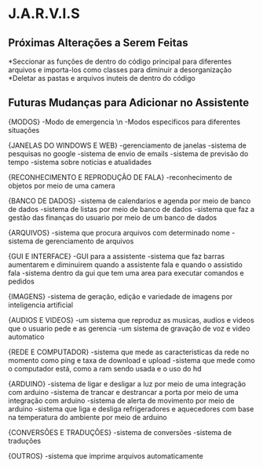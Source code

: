 # J.A.R.V.I.S
## Próximas Alterações a Serem Feitas
*Seccionar as funções de dentro do código principal para diferentes arquivos e importa-los como classes para diminuir a desorganização
*Deletar as pastas e arquivos inuteis de dentro do código

## Futuras Mudanças para Adicionar no Assistente
{MODOS}
-Modo de emergencia \n
-Modos especificos para diferentes situações

{JANELAS DO WINDOWS E WEB}
-gerenciamento de janelas 
-sistema de pesquisas no google
-sistema de envio de emails
-sistema de previsão do tempo
-sistema sobre noticias e atualidades

{RECONHECIMENTO E REPRODUÇÃO DE FALA}
-reconhecimento de objetos por meio de uma camera

{BANCO DE DADOS}
-sistema de calendarios e agenda por meio de banco de dados
-sistema de listas por meio de banco de dados
-sistema que faz a gestão das finanças do usuario por meio de um banco de dados

{ARQUIVOS}
-sistema que procura arquivos com determinado nome
-sistema de gerenciamento de arquivos

{GUI E INTERFACE}
-GUI para a assistente
-sistema que faz barras aumentarem e diminuirem quando a assistente fala e quando o assistido fala
-sistema dentro da gui que tem uma area para executar comandos e pedidos

{IMAGENS}
-sistema de geração, edição e variedade de imagens por inteligencia artificial

{AUDIOS E VIDEOS}
-um sistema que reproduz as musicas, audios e videos que o usuario pede e as gerencia
-um sistema de gravação de voz e video automatico

{REDE E COMPUTADOR}
-sistema que mede as caracteristicas da rede no momento como ping e taxa de download e upload
-sistema que mede como o computador está, como a ram sendo usada e o uso do hd

{ARDUINO}
-sistema de ligar e desligar a luz por meio de uma integração com arduino
-sistema de trancar e destrancar a porta por meio de uma integração com arduino
-sistema de alerta de movimento por meio de arduino
-sistema que liga e desliga refrigeradores e aquecedores com base na temperatura do ambiente por meio de arduino

{CONVERSÕES E TRADUÇÕES}
-sistema de conversões
-sistema de traduções

{OUTROS}
-sistema que imprime arquivos automaticamente
